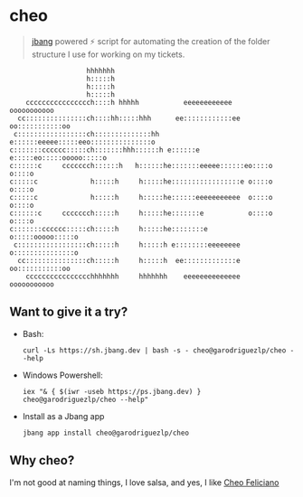 # cheo

> [jbang](jbang.dev) powered ⚡ script for automating the creation of the folder
> structure I use for working on my tickets.

```
                   hhhhhhh
                   h:::::h
                   h:::::h
                   h:::::h
    cccccccccccccccch::::h hhhhh           eeeeeeeeeeee       ooooooooooo
  cc:::::::::::::::ch::::hh:::::hhh      ee::::::::::::ee   oo:::::::::::oo
 c:::::::::::::::::ch::::::::::::::hh   e::::::eeeee:::::eeo:::::::::::::::o
c:::::::cccccc:::::ch:::::::hhh::::::h e::::::e     e:::::eo:::::ooooo:::::o
c::::::c     ccccccch::::::h   h::::::he:::::::eeeee::::::eo::::o     o::::o
c:::::c             h:::::h     h:::::he:::::::::::::::::e o::::o     o::::o
c:::::c             h:::::h     h:::::he::::::eeeeeeeeeee  o::::o     o::::o
c::::::c     ccccccch:::::h     h:::::he:::::::e           o::::o     o::::o
c:::::::cccccc:::::ch:::::h     h:::::he::::::::e          o:::::ooooo:::::o
 c:::::::::::::::::ch:::::h     h:::::h e::::::::eeeeeeee  o:::::::::::::::o
  cc:::::::::::::::ch:::::h     h:::::h  ee:::::::::::::e   oo:::::::::::oo
    cccccccccccccccchhhhhhh     hhhhhhh    eeeeeeeeeeeeee     ooooooooooo
```

## Want to give it a try?

-  Bash:

    ```
    curl -Ls https://sh.jbang.dev | bash -s - cheo@garodriguezlp/cheo --help
    ```

- Windows Powershell:

    ```
    iex "& { $(iwr -useb https://ps.jbang.dev) } cheo@garodriguezlp/cheo --help"
    ```

- Install as a Jbang app

    ```
    jbang app install cheo@garodriguezlp/cheo
    ```

## Why cheo?

I'm not good at naming things, I love salsa, and yes, I like [Cheo Feliciano](https://en.wikipedia.org/wiki/Cheo_Feliciano)

